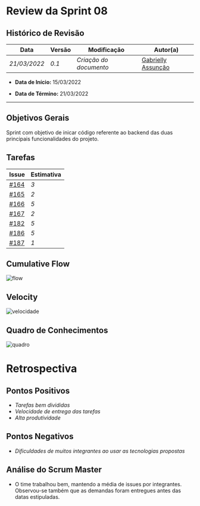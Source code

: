 # Review da Sprint 08

## Histórico de Revisão
| Data | Versão | Modificação | Autor(a) |
| --- | --- | --- | --- |
| _21/03/2022_ | _0.1_ | _Criação do documento_ | [Gabrielly Assunção](https://github.com/GabriellyAssuncao) |

- **Data de Início:** 15/03/2022

- **Data de Término:** 21/03/2022

---

## Objetivos Gerais
Sprint com objetivo de inicar código referente ao backend das duas principais funcionalidades do projeto. 

## Tarefas
|**Issue** | **Estimativa** |
| --- | --- |
| [#164](https://github.com/fga-eps-mds/2021.2-Sigaa-Plus/issues/164) | _3_ |
| [#165](https://github.com/fga-eps-mds/2021.2-Sigaa-Plus/issues/165) |  _2_ |
| [#166](https://github.com/fga-eps-mds/2021.2-Sigaa-Plus/issues/166) |  _5_ |
| [#167](https://github.com/fga-eps-mds/2021.2-Sigaa-Plus/issues/167) |  _2_ |
| [#182](https://github.com/fga-eps-mds/2021.2-Sigaa-Plus/issues/182)|  _5_ |
| [#186](https://github.com/fga-eps-mds/2021.2-Sigaa-Plus/issues/186)|  _5_ |
| [#187](https://github.com/fga-eps-mds/2021.2-Sigaa-Plus/issues/187)| _1_ |


## Cumulative Flow
![flow](https://user-images.githubusercontent.com/86726332/159371761-83c8e443-4ce3-4919-aaa3-e0f619958896.jpg)

## Velocity
![velocidade](https://user-images.githubusercontent.com/86726332/159371832-4ed2dd82-e003-48c1-b839-7a05c7516d5e.jpg)

## Quadro de Conhecimentos

![quadro](https://user-images.githubusercontent.com/86726332/159371951-0a401705-7f34-4c84-ab3a-acf05a637c51.jpg)

# Retrospectiva

## Pontos Positivos
- _Tarefas bem divididas_
- _Velocidade de entrega das tarefas_
- _Alta produtividade_ 

## Pontos Negativos
- _Dificuldades de muitos integrantes ao usar as tecnologias propostas_

## Análise do Scrum Master

- O time trabalhou bem, mantendo a média de issues por integrantes. Observou-se também que as demandas foram entregues antes das datas estipuladas.